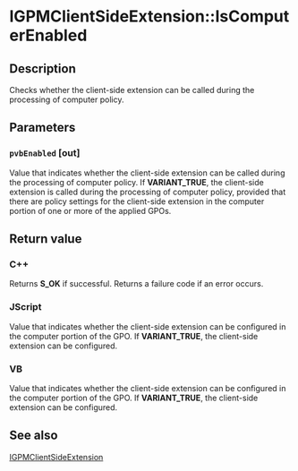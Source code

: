 # IGPMClientSideExtension::IsComputerEnabled

## Description

Checks whether the client-side extension can be called during the processing of computer policy.

## Parameters

### `pvbEnabled` [out]

Value that indicates whether the client-side extension can be called during the processing of computer policy. If **VARIANT_TRUE**, the client-side extension is called during the processing of computer policy, provided that there are policy settings for the client-side extension in the computer portion of one or more of the applied GPOs.

## Return value

### C++

Returns **S_OK** if successful. Returns a failure code if an error occurs.

### JScript

Value that indicates whether the client-side extension can be configured in the computer portion of the GPO. If **VARIANT_TRUE**, the client-side extension can be configured.

### VB

Value that indicates whether the client-side extension can be configured in the computer portion of the GPO. If **VARIANT_TRUE**, the client-side extension can be configured.

## See also

[IGPMClientSideExtension](https://learn.microsoft.com/previous-versions/windows/desktop/api/gpmgmt/nn-gpmgmt-igpmclientsideextension)